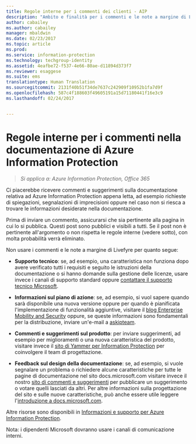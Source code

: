 ```yaml
---
title: Regole interne per i commenti dei clienti - AIP
description: "Ambito e finalità per i commenti e le note a margine di Livefyre per la documentazione di Azure Information Protection."
author: cabailey
ms.author: cabailey
manager: mbaldwin
ms.date: 02/23/2017
ms.topic: article
ms.prod: 
ms.service: information-protection
ms.technology: techgroup-identity
ms.assetid: 4eafbe72-f537-4e66-80ae-d11894d373f7
ms.reviewer: esaggese
ms.suite: ems
translationtype: Human Translation
ms.sourcegitcommit: 2131f40b51f34de7637c242909f10952b1fa7d9f
ms.openlocfilehash: 587c4f188603f49605191a15d71180441f16e3c9
ms.lasthandoff: 02/24/2017


---
```


# <a name="house-rules-for-comments-on-the-azure-information-protection-documentation"></a>Regole interne per i commenti nella documentazione di Azure Information Protection

>*Si applica a: Azure Information Protection, Office 365*

Ci piacerebbe ricevere commenti e suggerimenti sulla documentazione relativa ad Azure Information Protection appena letta, ad esempio richieste di spiegazioni, segnalazioni di imprecisioni oppure nel caso non si riesca a trovare le informazioni desiderate nella documentazione. 

Prima di inviare un commento, assicurarsi che sia pertinente alla pagina in cui lo si pubblica. Questi post sono pubblici e visibili a tutti. Se il post non è pertinente all'argomento o non rispetta le regole interne (vedere sotto), con molta probabilità verrà eliminato.
 
Non usare i commenti e le note a margine di Livefyre per quanto segue:
 
- **Supporto tecnico**: se, ad esempio, una caratteristica non funziona dopo avere verificato tutti i requisiti e seguito le istruzioni della documentazione o si hanno domande sulla gestione delle licenze, usare invece i canali di supporto standard oppure [contattare il supporto tecnico Microsoft](./get-started/information-support.md#to-contact-microsoft-support).

- **Informazioni sul piano di azione**: se, ad esempio, si vuol sapere quando sarà disponibile una nuova versione oppure per quando è pianificata l'implementazione di funzionalità aggiuntive, visitare il [blog Enterprise Mobility and Security](https://blogs.technet.microsoft.com/enterprisemobility/?product=azure-information-protection,azure-rights-management-services) oppure, se queste informazioni sono fondamentali per la distribuzione, inviare un'e-mail a [askipteam](mailto:%20askipteam@microsoft.com).

- **Commenti e suggerimenti sul prodotto**: per inviare suggerimenti, ad esempio per miglioramenti o una nuova caratteristica del prodotto, visitare invece il [sito di Yammer per Information Protection](https://www.yammer.com/AskIPTeam) per coinvolgere il team di progettazione.

- **Feedback sul design della documentazione**: se, ad esempio, si vuole segnalare un problema o richiedere alcune caratteristiche per tutte le pagine di documentazione nel sito docs.microsoft.com visitare invece il nostro [sito di commenti e suggerimenti](https://msdocs.uservoice.com/forums/364242-general-site-feedback) per pubblicare un suggerimento o votare quelli lasciati da altri. Per altre informazioni sulla progettazione del sito e sulle nuove caratteristiche, può anche essere utile leggere l'[introduzione a docs.microsoft.com](/teamblog/introducing-docs-microsoft-com/).

Altre risorse sono disponibili in [Informazioni e supporto per Azure Information Protection](./get-started/information-support.md). 

Nota: i dipendenti Microsoft dovranno usare i canali di comunicazione interni.


